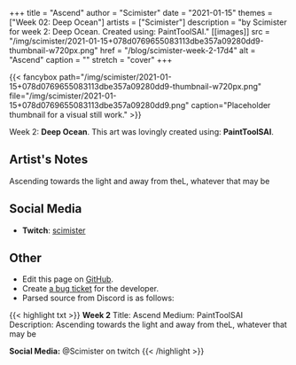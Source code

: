 +++
title =       "Ascend"
author =      "Scimister"
date =        "2021-01-15"
themes =      ["Week 02: Deep Ocean"]
artists =     ["Scimister"]
description = "by Scimister for week 2: Deep Ocean. Created using: PaintToolSAI."
[[images]]
      src = "/img/scimister/2021-01-15+078d0769655083113dbe357a09280dd9-thumbnail-w720px.png"
      href = "/blog/scimister-week-2-17d4"
      alt = "Ascend"
      caption = ""
      stretch = "cover"
+++

{{< fancybox path="/img/scimister/2021-01-15+078d0769655083113dbe357a09280dd9-thumbnail-w720px.png" file="/img/scimister/2021-01-15+078d0769655083113dbe357a09280dd9.png" caption="Placeholder thumbnail for a visual still work." >}}


Week 2: **Deep Ocean**. This art was lovingly created using: **PaintToolSAI**.

## Artist's Notes

Ascending towards the light and away from theL, whatever that may be

## Social Media

- **Twitch**: <a href='https://twitch.tv/scimister' target='_blank'>scimister</a>

## Other

- Edit this page on [GitHub](https://github.com/teaminkling/web-refresh/edit/main/content/blog/scimister-week-2-17d4.md).
- Create [a bug ticket](https://github.com/teaminkling/web-refresh/issues/new?assignees=&labels=bug&template=problem-report.md&title=) for the developer.
- Parsed source from Discord is as follows:

{{< highlight txt >}}
**Week 2**
Title: Ascend
Medium: PaintToolSAI
Description: Ascending towards the light and away from theL, whatever that may be  

**Social Media:** @Scimister on twitch
{{< /highlight >}}